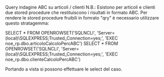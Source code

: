 Query indagine ABC su articoli / clienti
N.B.:
Esistono per articoli e clienti due stored procedure che restituiscono i risultati in formato ABC.
Per rendere le stored procedure fruibili in fomrato "qry" è necessario utilizzare questo stratagemma:

SELECT *  FROM OPENROWSET('SQLNCLI', 'Server=(local)\SQLEXPRESS;Trusted_Connection=yes;', 'EXEC noe_rp.dbo.articoloCalcoloPercABC')
SELECT *  FROM OPENROWSET('SQLNCLI', 'Server=(local)\SQLEXPRESS;Trusted_Connection=yes;', 'EXEC noe_rp.dbo.clienteCalcoloPercABC')

Portando a vista si possono effettuare le select del caso.